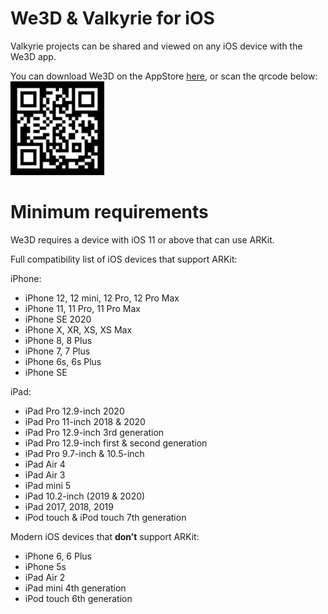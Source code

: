 # We3D & Valkyrie for iOS

Valkyrie projects can be shared and viewed on any iOS device with the We3D app.

You can download We3D on the AppStore [here](https://itunes.apple.com/us/app/we3d/id1044059728?mt=8), or scan the qrcode below:<br/>
<a href="https://itunes.apple.com/us/app/we3d/id1044059728?mt=8" target="_blank"><img src="uploads/1e9defb15430613ee74ac30dab1f080a/qr-code-2.jpg" width="150" /></a>

# Minimum requirements
We3D requires a device with iOS 11 or above that can use ARKit.

Full compatibility list of iOS devices that support ARKit:

iPhone:
- iPhone 12, 12 mini, 12 Pro, 12 Pro Max
- iPhone 11, 11 Pro, 11 Pro Max
- iPhone SE 2020
- iPhone X, XR, XS, XS Max
- iPhone 8, 8 Plus
- iPhone 7, 7 Plus
- iPhone 6s, 6s Plus
- iPhone SE

iPad:
- iPad Pro 12.9-inch 2020
- iPad Pro 11-inch 2018 & 2020
- iPad Pro 12.9-inch 3rd generation
- iPad Pro 12.9-inch first & second generation
- iPad Pro 9.7-inch & 10.5-inch
- iPad Air 4
- iPad Air 3
- iPad mini 5
- iPad 10.2-inch (2019 & 2020)
- iPad 2017, 2018, 2019
- iPod touch & iPod touch 7th generation

Modern iOS devices that **don’t** support ARKit:
- iPhone 6, 6 Plus
- iPhone 5s
- iPad Air 2
- iPad mini 4th generation
- iPod touch 6th generation
